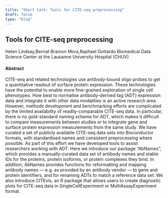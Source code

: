 ```yaml
---
title: "Short talk: Tools for CITE-seq preprocessing"
draft: false
type: "blog"
---
```


## Tools for CITE-seq preprocessing
Helen Lindsay,Bernat Bramon Mora,Raphael Gottardo
Biomedical Data Science Center at the Lausanne University Hospital (CHUV)

#### Abstract

CITE-seq and related technologies use antibody-bound oligo probes to get a quantitative readout of surface protein expression. These technologies have the potential to enable more fine-grained exploration of single cell phenotypes. How best to normalise antibody-derived tag (ADT) expression data and integrate it with other data modalities is an active research area. However, methods development and benchmarking efforts are complicated by the limited availability of readily-comparable CITE-seq data. In particular, there is no gold-standard naming scheme for ADT, which makes it difficult to compare measurements between studies or to integrate gene and surface protein expression measurements from the same study. We have curated a set of publicly available CITE-seq data sets into Bioconductor formats, with standardised names and consistent preprocessing where possible. As part of this effort we have developed tools to assist researchers working with ADT. Here we introduce our package “AbNames”, which provides a manually-curated data set of antibody names and stable IDs for the proteins, protein isoforms, or protein complexes they bind. In addition, AbNames provides functions for reformatting and mapping antibody names — e.g. as provided by an antibody vendor — to gene and protein identifiers, and for renaming ADTs to match a reference data set. We also introduce CITEvis, an R package that allows users to create diagnostic plots for CITE-seq data in SingleCellExperiment or MultiAssayExperiment format.
